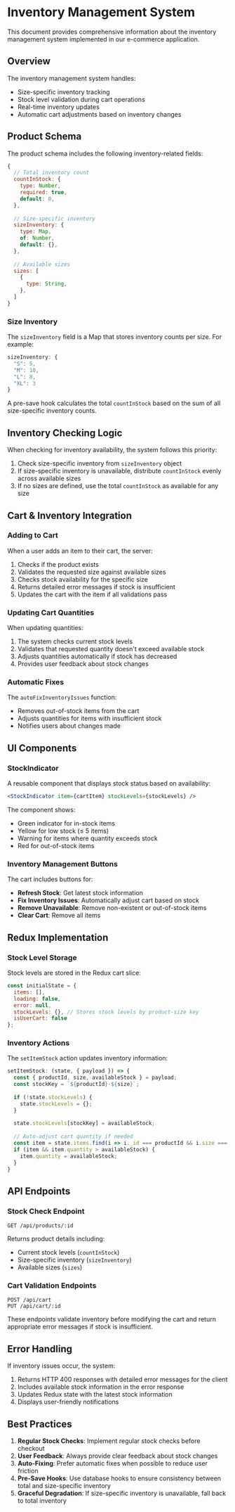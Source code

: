 # Inventory Management System

This document provides comprehensive information about the inventory management system implemented in our e-commerce application.

## Overview

The inventory management system handles:
- Size-specific inventory tracking
- Stock level validation during cart operations
- Real-time inventory updates
- Automatic cart adjustments based on inventory changes

## Product Schema

The product schema includes the following inventory-related fields:

```javascript
{
  // Total inventory count
  countInStock: {
    type: Number,
    required: true,
    default: 0,
  },
  
  // Size-specific inventory
  sizeInventory: {
    type: Map,
    of: Number,
    default: {},
  },
  
  // Available sizes
  sizes: [
    {
      type: String,
    },
  ]
}
```

### Size Inventory

The `sizeInventory` field is a Map that stores inventory counts per size. For example:

```javascript
sizeInventory: {
  "S": 5,
  "M": 10,
  "L": 8,
  "XL": 3
}
```

A pre-save hook calculates the total `countInStock` based on the sum of all size-specific inventory counts.

## Inventory Checking Logic

When checking for inventory availability, the system follows this priority:

1. Check size-specific inventory from `sizeInventory` object
2. If size-specific inventory is unavailable, distribute `countInStock` evenly across available sizes
3. If no sizes are defined, use the total `countInStock` as available for any size

## Cart & Inventory Integration

### Adding to Cart

When a user adds an item to their cart, the server:

1. Checks if the product exists
2. Validates the requested size against available sizes
3. Checks stock availability for the specific size
4. Returns detailed error messages if stock is insufficient
5. Updates the cart with the item if all validations pass

### Updating Cart Quantities

When updating quantities:

1. The system checks current stock levels
2. Validates that requested quantity doesn't exceed available stock
3. Adjusts quantities automatically if stock has decreased
4. Provides user feedback about stock changes

### Automatic Fixes

The `autoFixInventoryIssues` function:
- Removes out-of-stock items from the cart
- Adjusts quantities for items with insufficient stock
- Notifies users about changes made

## UI Components

### StockIndicator

A reusable component that displays stock status based on availability:

```jsx
<StockIndicator item={cartItem} stockLevels={stockLevels} />
```

The component shows:
- Green indicator for in-stock items
- Yellow for low stock (≤ 5 items)
- Warning for items where quantity exceeds stock
- Red for out-of-stock items

### Inventory Management Buttons

The cart includes buttons for:
- **Refresh Stock**: Get latest stock information
- **Fix Inventory Issues**: Automatically adjust cart based on stock
- **Remove Unavailable**: Remove non-existent or out-of-stock items
- **Clear Cart**: Remove all items

## Redux Implementation

### Stock Level Storage

Stock levels are stored in the Redux cart slice:

```javascript
const initialState = {
  items: [],
  loading: false,
  error: null,
  stockLevels: {}, // Stores stock levels by product-size key
  isUserCart: false
};
```

### Inventory Actions

The `setItemStock` action updates inventory information:

```javascript
setItemStock: (state, { payload }) => {
  const { productId, size, availableStock } = payload;
  const stockKey = `${productId}-${size}`;
  
  if (!state.stockLevels) {
    state.stockLevels = {};
  }
  
  state.stockLevels[stockKey] = availableStock;
  
  // Auto-adjust cart quantity if needed
  const item = state.items.find(i => i._id === productId && i.size === size);
  if (item && item.quantity > availableStock) {
    item.quantity = availableStock;
  }
}
```

## API Endpoints

### Stock Check Endpoint

```
GET /api/products/:id
```

Returns product details including:
- Current stock levels (`countInStock`)
- Size-specific inventory (`sizeInventory`)
- Available sizes (`sizes`)

### Cart Validation Endpoints

```
POST /api/cart
PUT /api/cart/:id
```

These endpoints validate inventory before modifying the cart and return appropriate error messages if stock is insufficient.

## Error Handling

If inventory issues occur, the system:

1. Returns HTTP 400 responses with detailed error messages for the client
2. Includes available stock information in the error response
3. Updates Redux state with the latest stock information
4. Displays user-friendly notifications

## Best Practices

1. **Regular Stock Checks**: Implement regular stock checks before checkout
2. **User Feedback**: Always provide clear feedback about stock changes
3. **Auto-Fixing**: Prefer automatic fixes when possible to reduce user friction
4. **Pre-Save Hooks**: Use database hooks to ensure consistency between total and size-specific inventory
5. **Graceful Degradation**: If size-specific inventory is unavailable, fall back to total inventory 